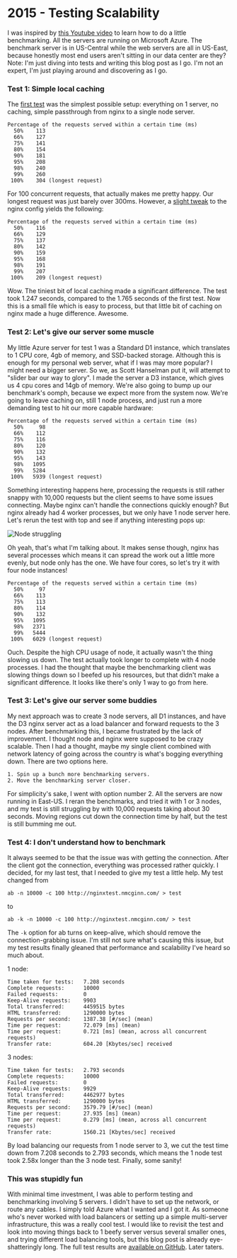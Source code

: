 # 2015 - Testing Scalability

I was inspired by [this Youtube video](http://www.youtube.com/watch?v=FJrs0Ar9asY) to learn how to do a little benchmarking. All the servers are running on Microsoft Azure. The benchmark server is in US-Central while the web servers are all in US-East, because honestly most end users aren't sitting in our data center are they? Note: I'm just diving into tests and writing this blog post as I go. I'm not an expert, I'm just playing around and discovering as I go.

### Test 1: Simple local caching
The [first test](https://github.com/nmcginn/nginxtest/tree/aa4d9109a0cbd63f154a19f39af80edb4a2cbddc) was the simplest possible setup: everything on 1 server, no caching, simple passthrough from nginx to a single node server.

    Percentage of the requests served within a certain time (ms)
      50%    113
      66%    127
      75%    141
      80%    154
      90%    181
      95%    208
      98%    240
      99%    260
     100%    304 (longest request)

For 100 concurrent requests, that actually makes me pretty happy. Our longest request was just barely over 300ms. However, a [slight tweak](https://github.com/nmcginn/nginxtest/commit/4ec501f97da7af1c214f1b399da282276f4afb66) to the nginx config yields the following:

    Percentage of the requests served within a certain time (ms)
      50%    116
      66%    129
      75%    137
      80%    142
      90%    159
      95%    168
      98%    191
      99%    207
     100%    209 (longest request)

Wow. The tiniest bit of local caching made a significant difference. The test took 1.247 seconds, compared to the 1.765 seconds of the first test. Now this is a small file which is easy to process, but that little bit of caching on nginx made a huge difference. Awesome.

### Test 2: Let's give our server some muscle

My little Azure server for test 1 was a Standard D1 instance, which translates to 1 CPU core, 4gb of memory, and SSD-backed storage. Although this is enough for my personal web server, what if I was may more popular? I might need a bigger server. So we, as Scott Hanselman put it, will attempt to "slider bar our way to glory". I made the server a D3 instance, which gives us 4 cpu cores and 14gb of memory. We're also going to bump up our benchmark's oomph, because we expect more from the system now. We're going to leave caching on, still 1 node process, and just run a more demanding test to hit our more capable hardware:

    Percentage of the requests served within a certain time (ms)
      50%     98
      66%    112
      75%    116
      80%    120
      90%    132
      95%    143
      98%   1095
      99%   5284
     100%   5939 (longest request)

Something interesting happens here, processing the requests is still rather snappy with 10,000 requests but the client seems to have some issues connecting. Maybe nginx can't handle the connections quickly enough? But nginx already had 4 worker processes, but we only have 1 node server here. Let's rerun the test with top and see if anything interesting pops up:

![Node struggling](https://i.imgur.com/d1KNoX3.png)

Oh yeah, that's what I'm talking about. It makes sense though, nginx has several processes which means it can spread the work out a little more evenly, but node only has the one. We have four cores, so let's try it with four node instances!

    Percentage of the requests served within a certain time (ms)
      50%     97
      66%    113
      75%    113
      80%    114
      90%    132
      95%   1095
      98%   2371
      99%   5444
     100%   6029 (longest request)

Ouch. Despite the high CPU usage of node, it actually wasn't the thing slowing us down. The test actually took longer to complete with 4 node processes. I had the thought that maybe the benchmarking client was slowing things down so I beefed up his resources, but that didn't make a significant difference. It looks like there's only 1 way to go from here.

### Test 3: Let's give our server some buddies

My next approach was to create 3 node servers, all D1 instances, and have the D3 nginx server act as a load balancer and forward requests to the 3 nodes. After benchmarking this, I became frustrated by the lack of improvement. I thought node and nginx were supposed to be crazy scalable. Then I had a thought, maybe my single client combined with network latency of going across the country is what's bogging everything down. There are two options here.

    1. Spin up a bunch more benchmarking servers.
    2. Move the benchmarking server closer.

For simplicity's sake, I went with option number 2. All the servers are now running in East-US. I reran the benchmarks, and tried it with 1 or 3 nodes, and my test is still struggling by with 10,000 requests taking about 30 seconds. Moving regions cut down the connection time by half, but the test is still bumming me out.

### Test 4: I don't understand how to benchmark

It always seemed to be that the issue was with getting the connection. After the client got the connection, everything was processed rather quickly. I decided, for my last test, that I needed to give my test a little help. My test changed from

    ab -n 10000 -c 100 http://nginxtest.nmcginn.com/ > test

to

    ab -k -n 10000 -c 100 http://nginxtest.nmcginn.com/ > test
    
The `-k` option for ab turns on keep-alive, which should remove the connection-grabbing issue. I'm still not sure what's causing this issue, but my test results finally gleaned that performance and scalability I've heard so much about.

1 node:

    Time taken for tests:   7.208 seconds
    Complete requests:      10000
    Failed requests:        0
    Keep-Alive requests:    9903
    Total transferred:      4459515 bytes
    HTML transferred:       1290000 bytes
    Requests per second:    1387.38 [#/sec] (mean)
    Time per request:       72.079 [ms] (mean)
    Time per request:       0.721 [ms] (mean, across all concurrent requests)
    Transfer rate:          604.20 [Kbytes/sec] received

3 nodes:

    Time taken for tests:   2.793 seconds
    Complete requests:      10000
    Failed requests:        0
    Keep-Alive requests:    9929
    Total transferred:      4462977 bytes
    HTML transferred:       1290000 bytes
    Requests per second:    3579.79 [#/sec] (mean)
    Time per request:       27.935 [ms] (mean)
    Time per request:       0.279 [ms] (mean, across all concurrent requests)
    Transfer rate:          1560.21 [Kbytes/sec] received

By load balancing our requests from 1 node server to 3, we cut the test time down from 7.208 seconds to 2.793 seconds, which means the 1 node test took 2.58x longer than the 3 node test. Finally, some sanity!

### This was stupidly fun

With minimal time investment, I was able to perform testing and benchmarking involving 5 servers. I didn't have to set up the network, or route any cables. I simply told Azure what I wanted and I got it. As someone who's never worked with load balancers or setting up a simple multi-server infrastructure, this was a really cool test. I would like to revisit the test and look into moving things back to 1 beefy server versus several smaller ones, and trying different load balancing tools, but this blog post is already eye-shatteringly long. The full test results are [available on GitHub](https://github.com/nmcginn/nginxtest/tree/master/tests). Later taters.
